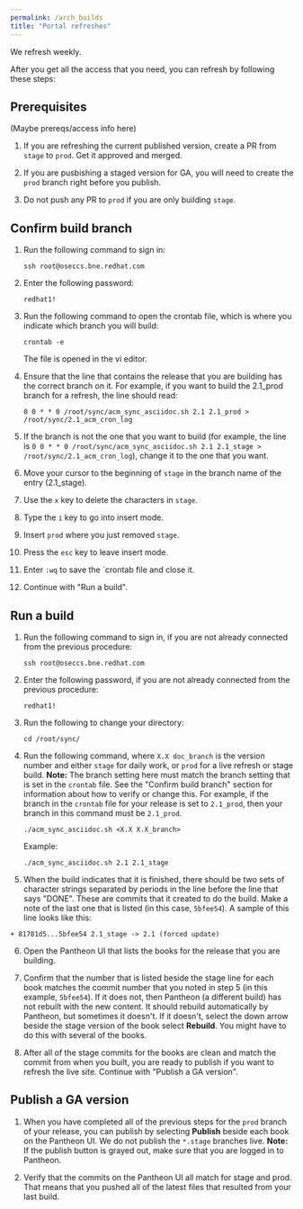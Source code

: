 ```yaml
---
permalink: /arch_builds
title: "Portal refreshes"
---
```


We refresh weekly.

After you get all the access that you need, you can refresh by following these steps:  

## Prerequisites

(Maybe prereqs/access info here)

1. If you are refreshing the current published version, create a PR from `stage` to `prod`. Get it approved and merged.

2. If you are pusbishing a staged version for GA, you will need to create the `prod` branch right before you publish.

3. Do not push any PR to `prod` if you are only building `stage`.

## Confirm build branch

1. Run the following command to sign in:

   ```
   ssh root@oseccs.bne.redhat.com
   ```

2. Enter the following password: 

   ```
   redhat1!
   ```
   
3. Run the following command to open the crontab file, which is where you indicate which branch you will build:

   ```
   crontab -e
   ```
   The file is opened in the vi editor.
   
4. Ensure that the line that contains the release that you are building has the correct branch on it. For example, if you want to build the 2.1_prod branch for a refresh, the line should read: 
   ```
   0 0 * * 0 /root/sync/acm_sync_asciidoc.sh 2.1 2.1_prod > /root/sync/2.1_acm_cron_log
   ```
   
5. If the branch is not the one that you want to build (for example, the line is `0 0 * * 0 /root/sync/acm_sync_asciidoc.sh 2.1 2.1_stage > /root/sync/2.1_acm_cron_log`), change it to the one that you want. 
  1. Move your cursor to the beginning of `stage` in the branch name of the entry (2.1_stage). 
  2. Use the `x` key to delete the characters in `stage`.
  3. Type the `i` key to go into insert mode.
  4. Insert `prod` where you just removed `stage`.
  5. Press the `esc` key to leave insert mode. 

6. Enter `:wq` to save the `crontab file and close it.
   
7. Continue with "Run a build".

## Run a build

1. Run the following command to sign in, if you are not already connected from the previous procedure:

   ```
   ssh root@oseccs.bne.redhat.com
   ```

2. Enter the following password, if you are not already connected from the previous procedure: 

   ```
   redhat1!
   ```

3. Run the following to change your directory: 

   ```
   cd /root/sync/
   ```

4. Run the following command, where `X.X doc_branch` is the version number and either `stage` for daily work, or `prod` for a live refresh or stage build. **Note:** The branch setting here must match the branch setting that is set in the `crontab` file. See the "Confirm build branch" section for information about how to verify or change this. For example, if the branch in the `crontab` file for your release is set to `2.1_prod`, then your branch in this command must be `2.1_prod`.   

   ```
   ./acm_sync_asciidoc.sh <X.X X.X_branch>
   ```
   Example:

   ```
   ./acm_sync_asciidoc.sh 2.1 2.1_stage 
   ```
   
5. When the build indicates that it is finished, there should be two sets of character strings separated by periods in the line before the line that says "DONE". These are commits that it created to do the build. Make a note of the last one that is listed (in this case, `5bfee54`). A sample of this line looks like this:
```
+ 81781d5...5bfee54 2.1_stage -> 2.1 (forced update)
```

6. Open the Pantheon UI that lists the books for the release that you are building. 

7. Confirm that the number that is listed beside the stage line for each book matches the commit number that you noted in step 5 (in this example, `5bfee54`). If it does not, then Pantheon (a different build) has not rebuilt with the new content. It should rebuild automatically by Pantheon, but sometimes it doesn't. If it doesn't, select the down arrow beside the stage version of the book select **Rebuild**. You might have to do this with several of the books. 

8. After all of the stage commits for the books are clean and match the commit from when you built, you are ready to publish if you want to refresh the live site. Continue with "Publish a GA version".

## Publish a GA version
   
1. When you have completed all of the previous steps for the `prod` branch of your release, you can publish by selecting **Publish** beside each book on the Pantheon UI. We do not publish the `*.stage` branches live. **Note:** If the publish button is grayed out, make sure that you are logged in to Pantheon. 

2. Verify that the commits on the Pantheon UI all match for stage and prod. That means that you pushed all of the latest files that resulted from your last build. 

